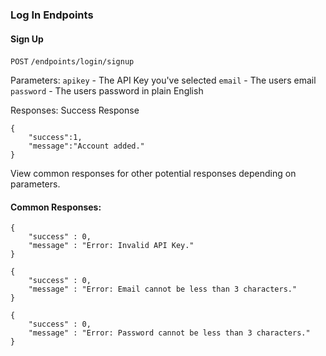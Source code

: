 
### Log In Endpoints

#### Sign Up
`POST`
`/endpoints/login/signup`

Parameters:
`apikey` - The API Key you've selected
`email` - The users email
`password` - The users password in plain English

Responses:
Success Response
```
{
	"success":1,
	"message":"Account added."
}
```

View common responses for other potential responses depending on parameters.


#### Common Responses:
```
{
	"success" : 0,
	"message" : "Error: Invalid API Key."
}
```

```
{
	"success" : 0,
	"message" : "Error: Email cannot be less than 3 characters."
}
```

```
{
	"success" : 0,
	"message" : "Error: Password cannot be less than 3 characters."
}
```
